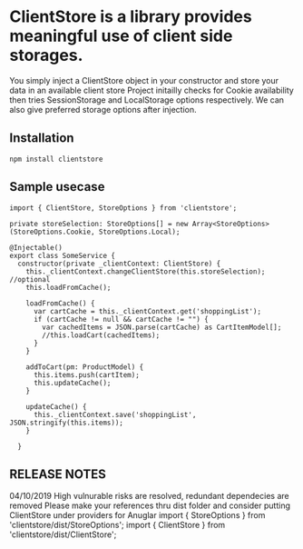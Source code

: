 # ClientStore is a library provides meaningful use of client side storages.
You simply inject a ClientStore object in your constructor and store your data in an available client store
Project initailly checks for Cookie availability then tries SessionStorage and LocalStorage options respectively. We can also give preferred storage options after injection. 

## Installation
  `npm install clientstore`
  
## Sample usecase 

    import { ClientStore, StoreOptions } from 'clientstore';
    
    private storeSelection: StoreOptions[] = new Array<StoreOptions>(StoreOptions.Cookie, StoreOptions.Local);

    @Injectable()
    export class SomeService {
      constructor(private _clientContext: ClientStore) {
        this._clientContext.changeClientStore(this.storeSelection);  //optional
        this.loadFromCache();

        loadFromCache() {
          var cartCache = this._clientContext.get('shoppingList');
          if (cartCache != null && cartCache != "") {
            var cachedItems = JSON.parse(cartCache) as CartItemModel[];
            //this.loadCart(cachedItems);
          }
        }

        addToCart(pm: ProductModel) {
          this.items.push(cartItem);
          this.updateCache();
        }

        updateCache() {
          this._clientContext.save('shoppingList', JSON.stringify(this.items));
        }

      }


## RELEASE NOTES
04/10/2019 High vulnurable risks are resolved, redundant dependecies are removed
Please make your references thru dist folder and consider putting ClientStore under providers for Anuglar
import { StoreOptions } from 'clientstore/dist/StoreOptions';
import { ClientStore } from 'clientstore/dist/ClientStore';